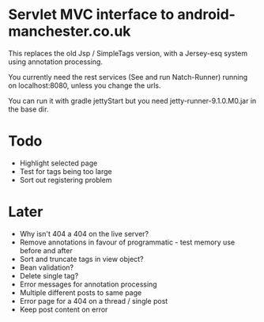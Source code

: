 Servlet MVC interface to android-manchester.co.uk
=================================================
 
This replaces the old Jsp / SimpleTags version, with a Jersey-esq system using annotation processing.

You currently need the rest services (See and run Natch-Runner) running on localhost:8080, unless you change the urls.

You can run it with gradle jettyStart but you need jetty-runner-9.1.0.M0.jar in the base dir.

Todo
====

* Highlight selected page
* Test for tags being too large
* Sort out registering problem

Later
=====

* Why isn't 404 a 404 on the live server?
* Remove annotations in favour of programmatic - test memory use before and after
* Sort and truncate tags in view object?
* Bean validation?
* Delete single tag?
* Error messages for annotation processing
* Multiple different posts to same page
* Error page for a 404 on a thread / single post
* Keep post content on error
